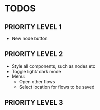 # TODOS

## PRIORITY LEVEL 1
- New node button

## PRIORITY LEVEL 2
- Style all components, such as nodes etc
- Toggle light/ dark mode
- Menu:
  - Open other flows
  - Select location for flows to be saved

## PRIORITY LEVEL 3
